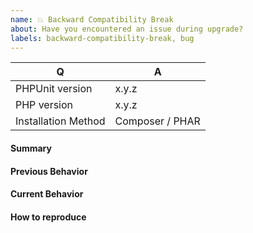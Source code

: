 ```yaml
---
name: 💥 Backward Compatibility Break
about: Have you encountered an issue during upgrade?
labels: backward-compatibility-break, bug
---
```


<!--
- Before reporting a backward compatibility break, please consult the release announcement that is available at https://phpunit.de/announcements (as well as the ChangeLog) to make sure it is not an expected change.
- Please do not report an issue for a version of PHPUnit that is no longer supported. A list of currently supported versions of PHPUnit is available at https://phpunit.de/supported-versions.html.
- Please do not report an issue if you are using a version of PHP that is not supported by the version of PHPUnit you are using. A list that shows which version of PHP is supported by which version of PHPUnit is available at https://phpunit.de/supported-versions.html.
- Please fill in this template according to your issue.
- Please keep the table shown below at the top of your issue.
- Please include the output of "composer info | sort" if you installed PHPUnit using Composer.
- Please post code as text (using proper markup). Do not post screenshots of code.
- Visit https://phpunit.de/support.html if you are looking for support.
- Please remove this comment before submitting your issue.
-->

| Q                   | A
| --------------------| ---------------
| PHPUnit version     | x.y.z
| PHP version         | x.y.z
| Installation Method | Composer / PHAR

#### Summary

<!-- Provide a summary describing the problem you are experiencing. -->

#### Previous Behavior

<!-- What was the previous (working) behavior? -->

#### Current Behavior

<!-- What is the current (broken) behavior? -->

#### How to reproduce

<!-- Provide steps to reproduce the backward compatibility break. -->
